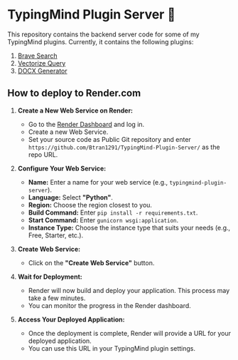 # TypingMind Plugin Server 🚀

This repository contains the backend server code for some of my TypingMind plugins. Currently, it contains the following plugins:
1. [Brave Search](https://cloud.typingmind.com/plugins/p-01JJD655P2QCGCG3MGBQ50RCSV)
2. [Vectorize Query](https://cloud.typingmind.com/plugins/p-01JJD662KCM4X901JRQRF8DG6F)
3. [DOCX Generator](https://cloud.typingmind.com/plugins/p-01JM2R9TM8GVJJGAKGWAN1YR8E)

## How to deploy to Render.com

1.  **Create a New Web Service on Render:**
    *   Go to the [Render Dashboard](https://dashboard.render.com/) and log in.
    *   Create a new Web Service.
    *   Set your source code as Public Git repository and enter `https://github.com/Btran1291/TypingMind-Plugin-Server/` as the repo URL.

2.  **Configure Your Web Service:**
    *   **Name:** Enter a name for your web service (e.g., `typingmind-plugin-server`).
    *   **Language:** Select **"Python"**.
    *   **Region:** Choose the region closest to you.
    *   **Build Command:** Enter `pip install -r requirements.txt`.
    *   **Start Command:** Enter `gunicorn wsgi:application`.
    *   **Instance Type:** Choose the instance type that suits your needs (e.g., Free, Starter, etc.).

3.  **Create Web Service:**
    *   Click on the **"Create Web Service"** button.

4.  **Wait for Deployment:**
    *   Render will now build and deploy your application. This process may take a few minutes.
    *   You can monitor the progress in the Render dashboard.

5.  **Access Your Deployed Application:**
    *   Once the deployment is complete, Render will provide a URL for your deployed application.
    *   You can use this URL in your TypingMind plugin settings.

